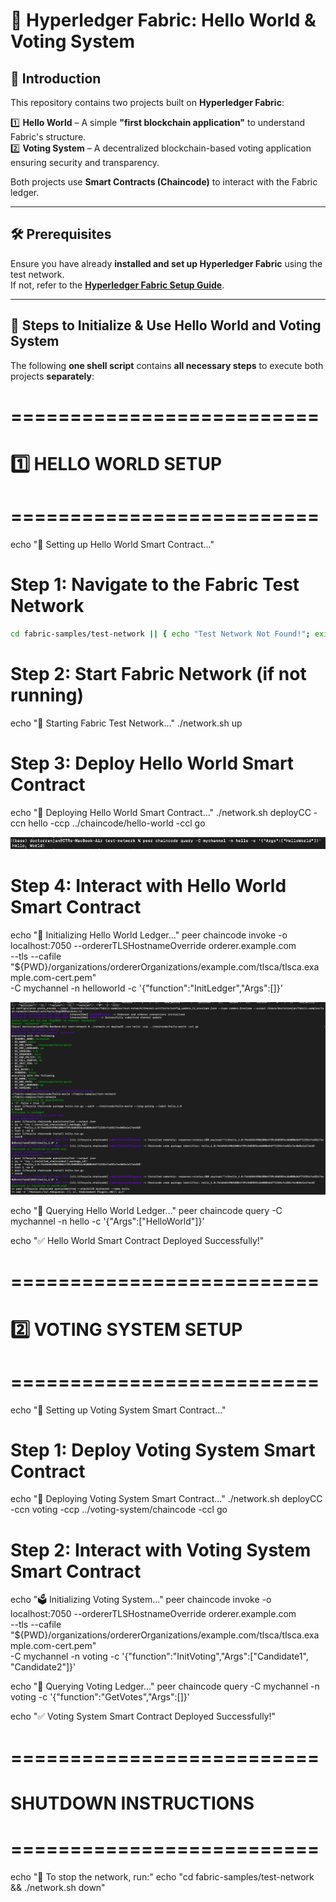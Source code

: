 # 🚀 Hyperledger Fabric: Hello World & Voting System

## 📌 Introduction

This repository contains two projects built on **Hyperledger Fabric**:

1️⃣ **Hello World** – A simple **"first blockchain application"** to understand Fabric's structure.  
2️⃣ **Voting System** – A decentralized blockchain-based voting application ensuring security and transparency.  

Both projects use **Smart Contracts (Chaincode)** to interact with the Fabric ledger.

---

## 🛠️ Prerequisites

Ensure you have already **installed and set up Hyperledger Fabric** using the test network.  
If not, refer to the **[Hyperledger Fabric Setup Guide](https://github.com/hyperledger/fabric-samples)**.

---

## 🚀 Steps to Initialize & Use **Hello World** and **Voting System**

The following **one shell script** contains **all necessary steps** to execute both projects **separately**:

# ==========================
# 1️⃣ HELLO WORLD SETUP
# ==========================

echo "🚀 Setting up Hello World Smart Contract..."

# Step 1: Navigate to the Fabric Test Network
```bash
cd fabric-samples/test-network || { echo "Test Network Not Found!"; exit 1; }
```

# Step 2: Start Fabric Network (if not running)
echo "🔄 Starting Fabric Test Network..."
./network.sh up

# Step 3: Deploy Hello World Smart Contract
echo "📜 Deploying Hello World Smart Contract..."
./network.sh deployCC -ccn hello -ccp ../chaincode/hello-world -ccl go

![Network-up = chaincode installed](images/BlockchainHelloW1.png)

# Step 4: Interact with Hello World Smart Contract
echo "📝 Initializing Hello World Ledger..."
peer chaincode invoke -o localhost:7050 --ordererTLSHostnameOverride orderer.example.com \
--tls --cafile "${PWD}/organizations/ordererOrganizations/example.com/tlsca/tlsca.example.com-cert.pem" \
-C mychannel -n helloworld -c '{"function":"InitLedger","Args":[]}'

![initialised Hello World](images/BlockchainHelloW2.png)

echo "📢 Querying Hello World Ledger..."
peer chaincode query -C mychannel -n hello -c '{"Args":["HelloWorld"]}'

echo "✅ Hello World Smart Contract Deployed Successfully!"


# ==========================
# 2️⃣ VOTING SYSTEM SETUP
# ==========================

echo "🚀 Setting up Voting System Smart Contract..."

# Step 1: Deploy Voting System Smart Contract
echo "📜 Deploying Voting System Smart Contract..."
./network.sh deployCC -ccn voting -ccp ../voting-system/chaincode -ccl go

# Step 2: Interact with Voting System Smart Contract
echo "🗳️ Initializing Voting System..."
peer chaincode invoke -o localhost:7050 --ordererTLSHostnameOverride orderer.example.com \
--tls --cafile "${PWD}/organizations/ordererOrganizations/example.com/tlsca/tlsca.example.com-cert.pem" \
-C mychannel -n voting -c '{"function":"InitVoting","Args":["Candidate1", "Candidate2"]}'

echo "📢 Querying Voting Ledger..."
peer chaincode query -C mychannel -n voting -c '{"function":"GetVotes","Args":[]}'

echo "✅ Voting System Smart Contract Deployed Successfully!"


# ==========================
# SHUTDOWN INSTRUCTIONS
# ==========================
echo "🔴 To stop the network, run:"
echo "cd fabric-samples/test-network && ./network.sh down"
